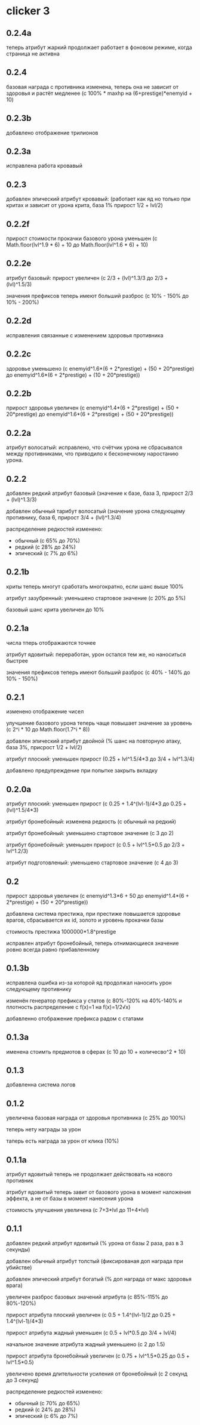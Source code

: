 # clicker 3

## 0.2.4a

теперь атрибут жаркий продолжает работает в фоновом режиме, когда страница не активна

## 0.2.4 

базовая награда с противника изменена, теперь она не зависит от здоровья и растёт медленее
(с 100% * maxhp на (6+prestige)*enemyid + 10)

## 0.2.3b

добавлено отображение трилионов 

## 0.2.3a

исправлена работа кровавый

## 0.2.3

добавлен эпический атрибут кровавый:
(работает как яд но только при критах и зависит от урона крита, база 1% прирост 1/2 + lvl/2)

## 0.2.2f

прирост стоимости прокачки базового урона уменьшен (с Math.floor(lvl^1.9 \* 6) + 10 до Math.floor(lvl^1.6 \* 6) + 10)

## 0.2.2e

атрибут базовый: прирост увеличен (с 2/3 + (lvl)^1.3/3 до 2/3 + (lvl)^1.5/3)

значения префиксов теперь имеют больший разброс (с 10% - 150% до 10% - 200%)

## 0.2.2d

исправления связанные с изменением здоровья противника

## 0.2.2c

здоровье уменьшено (с enemyid^1.6\*(6 + 2\*prestige) + (50 + 20\*prestige) до enemyid^1.6\*(6 + 2\*prestige) + (10 + 20\*prestige))

## 0.2.2b

прирост здоровья увеличен (с enemyid^1.4\*(6 + 2\*prestige) + (50 + 20\*prestige) до enemyid^1.6\*(6 + 2\*prestige) + (50 + 20\*prestige))

## 0.2.2a

атрибут волосатый: исправлено, что счётчик урона не сбрасывался между противниками, что приводило к бесконечному наростанию урона.

## 0.2.2

добавлен редкий атрибут базовый
(значение к базе, база 3, прирост 2/3 + (lvl)^1.3/3)

добавлен обычный тарибут волосатый
(значение урона следующему противнику, база 6, прирост 3/4 + (lvl)^1.3/4)

распределение редкостей изменено:
- обычный (с 65% до 70%)
- редкий (с 28% до 24%)
- эпический (с 7% до 6%)

## 0.2.1b

криты теперь многут сработать многократно, если шанс выше 100%

атрибут зазубренный: уменьшено стартовое значение (с 20% до 5%)

базовый шанс крита увеличен до 10%

## 0.2.1a

числа тперь отображаются точнее

атрибут ядовитый: переработан, урон остался тем же, но наноситься быстрее

значения префиксов теперь имеют больший разброс (с 40% - 140% до 10% - 150%)

## 0.2.1

изменено отображение чисел

улучшение базового урона теперь чаще повышает значение за уровень (с 2^i \* 10 до Math.floor(1.7^i \* 8))

добавлен эпический атрибут двойной 
(% шанс на повторную атаку, база 3%, присрост 1/2 + lvl/2)

атрибут плоский: уменьшен прирост (0.25 + lvl^1.5/4\*3 до 3/4 + lvl^1.3/4)

добавлено предупреждение при попытке закрыть вкладку

## 0.2.0a

атрибут плоский: уменьшен прирост (с 0.25 + 1.4^(lvl-1)/4\*3 до 0.25 + (lvl)^1.5/4\*3)

атрибут бронебойный: изменена редкость (с обычный на редкий)

атрибут бронебойный: уменьшено стартовое значение (с 3 до 2)

атрибут бронебойный: уменьшен прирост (с 0.5 + lvl^1.5\*0.5 до 2/3 + lvl^1.2/3)

атрибут подготовленый: уменьшено стартовое значение (с 4 до 3)

## 0.2

прирост здоровья увеличен (с enemyid^1.3\*6 + 50 до enemyid^1.4\*(6 + 2\*prestige) + (50 + 20\*prestige))

добавлена система престижа, при престиже повышается здоровье врагов, сбрасывается их id, золото и уровень прокачки базы

стоимость престижа 1000000\*1.8^prestige

исправлен атрибут бронебойный, теперь отнимающиеся значение ровно всегда равно прибавленному 

## 0.1.3b

исправлена ошибка из-за которой яд продолжал наносить урон следующему противнику

изменён генератор префикса у статов (с 80%-120% на 40%-140% и плотность распределение с f(x)=1 на f(x)=1/2√x)

добавленно отображение префикса радом с статами

## 0.1.3a

именена стоимть предмотов в сферах (с 10 до 10 + количесво^2 \* 10)

## 0.1.3

добавленна система логов

## 0.1.2

увеличена базовая награда от здоровья противника (с 25% до 100%)

теперь нету награды за урон

таперь есть награда за урон от клика (10%)

## 0.1.1a

атрибут ядовитый теперь не продолжает действовать на нового противник

атрибут ядовитый теперь завит от базового урона в момент наложения эффекта, а не от базы в момент нанесения урона

стоимость улучшения увеличена (с 7+3\*lvl до 11+4\*lvl)

## 0.1.1

добавлен редкий атрибут ядовитый
(% урона от базы 2 раза, раз в 3 секунды)

добавлен обычный атрибут толстый
(фиксированая доп награда при убийстве)

добавлен эпический атрибут богатый
(% доп награда от макс здоровья врага)

увеличен разброс базовых значений атрибута
(с 85%-115% до 80%-120%)

прирост атрибута плоский увеличен 
(с 0.5 + 1.4^(lvl-1)/2 до 0.25 + 1.4^(lvl-1)/4\*3)

прирост атрибута жадный уменьшен
(с 0.5 + lvl\*0.5 до 3/4 + lvl/4) 

начальное значение атрибута жадный уменьшено
(с 2 до 1.5)

прирост атрибута бронебойный увеличен
(с 0.75 + lvl^1.5\*0.25 до 0.5 + lvl^1.5\*0.5) 

увеличено время длительности усиления от бронебойный
(с 2 секунд до 3 секунд)


распределение редкостей изменено:
- обычный (с 70% до 65%)
- редкий (с 24% до 28%)
- эпический (с 6% до 7%)

